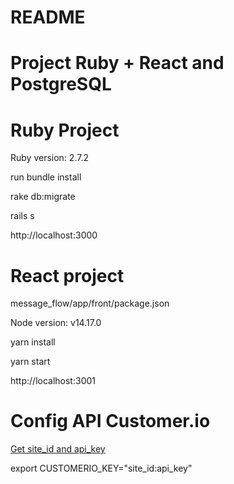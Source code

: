 # README

# Project Ruby + React and PostgreSQL
# Ruby Project

Ruby version: 2.7.2

run bundle install

rake db:migrate

rails s

http://localhost:3000
# React project

message_flow/app/front/package.json

Node version: v14.17.0

yarn install

yarn start

http://localhost:3001

# Config API Customer.io

[Get site_id and api_key](https://customer.io/docs/api/#section/Client-libraries)

export CUSTOMERIO_KEY="site_id:api_key"